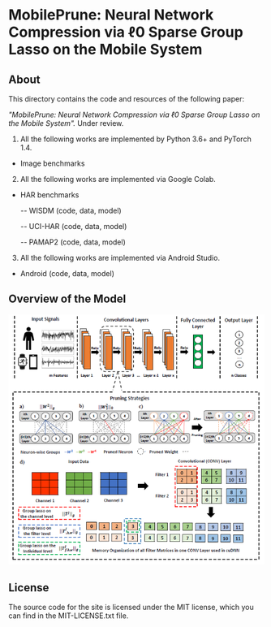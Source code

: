 # MobilePrune: Neural Network Compression via ℓ0 Sparse Group Lasso on the Mobile System

## About
This directory contains the code and resources of the following paper:

*"MobilePrune: Neural Network Compression via ℓ0 Sparse Group Lasso on the Mobile System".* Under review.
1. All the following works are implemented by Python 3.6+ and PyTorch 1.4.
 - Image benchmarks

2. All the following works are implemented via Google Colab.
 - HAR benchmarks

 	-- WISDM (code, data, model)

 	-- UCI-HAR (code, data, model)

 	-- PAMAP2 (code, data, model)

3. All the following works are implemented via Android Studio.
 - Android (code, data, model)

## Overview of the Model

<img src="./figure/figure2.png" width="800">

## License
The source code for the site is licensed under the MIT license, which you can find in the MIT-LICENSE.txt file.
